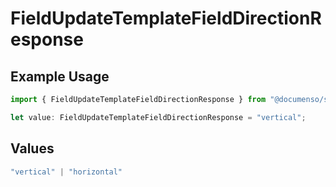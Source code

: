 # FieldUpdateTemplateFieldDirectionResponse

## Example Usage

```typescript
import { FieldUpdateTemplateFieldDirectionResponse } from "@documenso/sdk-typescript/models/operations";

let value: FieldUpdateTemplateFieldDirectionResponse = "vertical";
```

## Values

```typescript
"vertical" | "horizontal"
```